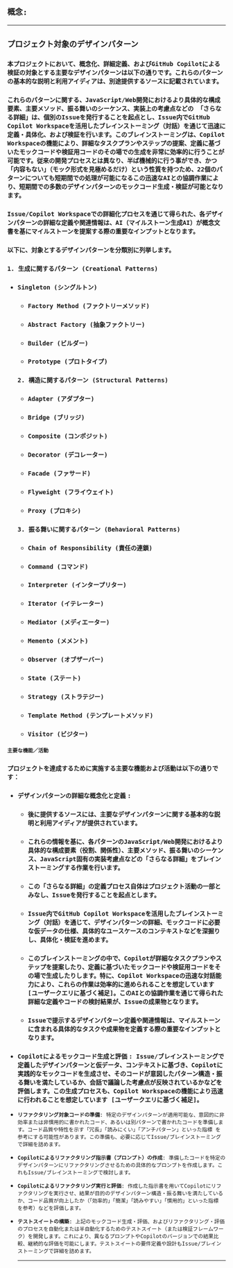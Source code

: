 ## **`概念:`**

---

## **`プロジェクト対象のデザインパターン`**

### `本プロジェクトにおいて、概念化、詳細定義、およびGitHub Copilotによる検証の対象とする主要なデザインパターンは以下の通りです。これらのパターンの基本的な説明と利用アイディアは、別途提供するソースに記載されています。`

### `これらのパターンに関する、JavaScript/Web開発におけるより具体的な構成要素、主要メソッド、振る舞いのシーケンス、実装上の考慮点などの 「さらなる詳細」は、個別のIssueを発行することを起点とし、Issue内でGitHub Copilot Workspaceを活用したブレインストーミング（対話）を通じて迅速に定義・具体化、および検証を行います。このブレインストーミングは、Copilot Workspaceの機能により、詳細なタスクプランやステップの提案、定義に基づいたモックコードや検証用コードのその場での生成を非常に効率的に行うことが可能です。従来の開発プロセスとは異なり、半ば機械的に行う事ができ、かつ「内容もない」（モック形式を見極めるだけ）という性質を持つため、22個のパターンについても短期間での処理が可能になるこの迅速なAIとの協調作業により、短期間での多数のデザインパターンのモックコード生成・検証が可能となります。`

### `Issue/Copilot Workspaceでの詳細化プロセスを通じて得られた、各デザインパターンの詳細な定義や関連情報は、AI（マイルストーン生成AI）が概念文書を基にマイルストーンを提案する際の重要なインプットとなります。`

### `以下に、対象とするデザインパターンを分類別に列挙します。`

### `1. 生成に関するパターン (Creational Patterns)` 

* ### `Singleton (シングルトン)`

  * ### `Factory Method (ファクトリーメソッド)`

  * ### `Abstract Factory (抽象ファクトリー)`

  * ### `Builder (ビルダー)`

  * ### `Prototype (プロトタイプ)`

  ### `2. 構造に関するパターン (Structural Patterns)` 

  * ### `Adapter (アダプター)`

  * ### `Bridge (ブリッジ)`

  * ### `Composite (コンポジット)`

  * ### `Decorator (デコレーター)`

  * ### `Facade (ファサード)`

  * ### `Flyweight (フライウェイト)`

  * ### `Proxy (プロキシ)`

  ### `3. 振る舞いに関するパターン (Behavioral Patterns)` 

  * ### `Chain of Responsibility (責任の連鎖)`

  * ### `Command (コマンド)`

  * ### `Interpreter (インタープリター)`

  * ### `Iterator (イテレーター)`

  * ### `Mediator (メディエーター)`

  * ### `Memento (メメント)`

  * ### `Observer (オブザーバー)`

  * ### `State (ステート)`

  * ### `Strategy (ストラテジー)`

  * ### `Template Method (テンプレートメソッド)`

  * ### `Visitor (ビジター)`

#### **`主要な機能／活動`**

### **`プロジェクトを達成するために実施する主要な機能および活動は以下の通りです：`**

* ### **`デザインパターンの詳細な概念化と定義`** `:` 

  * ### `後に提供するソースには、主要なデザインパターンに関する基本的な説明と利用アイディアが提供されています。`

  * ### `これらの情報を基に、各パターンのJavaScript/Web開発におけるより具体的な構成要素（役割、関係性）、主要メソッド、振る舞いのシーケンス、JavaScript固有の実装考慮点などの「さらなる詳細」をブレインストーミングする作業を行います。`

  * ### `この「さらなる詳細」の定義プロセス自体はプロジェクト活動の一部とみなし、Issueを発行することを起点とします。`

  * ### `Issue内でGitHub Copilot Workspaceを活用したブレインストーミング（対話）を通じて、デザインパターンの詳細、モックコードに必要な仮データの仕様、具体的なユースケースのコンテキストなどを深掘りし、具体化・検証を進めます。`

  * ### `このブレインストーミングの中で、Copilotが詳細なタスクプランやステップを提案したり、定義に基づいたモックコードや検証用コードをその場で生成したりします。特に、Copilot Workspaceの迅速な対話能力により、これらの作業は効率的に進められることを想定しています [ユーザークエリに基づく補足]。このAIとの協調作業を通じて得られた詳細な定義やコードの検討結果が、Issueの成果物となります。`

  * ### `Issueで提示するデザインパターン定義や関連情報は、マイルストーンに含まれる具体的なタスクや成果物を定義する際の重要なインプットとなります。`

* ### **`Copilotによるモックコード生成と評価`** `: Issue/ブレインストーミングで定義したデザインパターンと仮データ、コンテキストに基づき、Copilotに実践的なモックコードを生成させ、そのコードが意図したパターン構造・振る舞いを満たしているか、会話で議論した考慮点が反映されているかなどを評価します。この生成プロセスも、Copilot Workspaceの機能により迅速に行われることを想定しています [ユーザークエリに基づく補足]。`  

* **`リファクタリング対象コードの準備`**`: 特定のデザインパターンが適用可能な、意図的に非効率または非慣用的に書かれたコード、あるいは別パターンで書かれたコードを準備します。コード品質や特性を示す「冗長」「読みにくい」「アンチパターン」といった指標 を参考にする可能性があります。この準備も、必要に応じてIssue/ブレインストーミングで詳細を詰めます。`

* **`Copilotによるリファクタリング指示書（プロンプト）の作成`**`: 準備したコードを特定のデザインパターンにリファクタリングさせるための具体的なプロンプトを作成します。これもIssue/ブレインストーミングで検討します。`

* **`Copilotによるリファクタリング実行と評価`**`: 作成した指示書を用いてCopilotにリファクタリングを実行させ、結果が目的のデザインパターン構造・振る舞いを満たしているか、コード品質が向上したか（「効率的」「簡潔」「読みやすい」「慣用的」といった指標 を参考）などを評価します。`

* **`テストスイートの構築`**`: 上記のモックコード生成・評価、およびリファクタリング・評価のプロセスを自動化または半自動化するためのテストスイート（または検証フレームワーク）を開発します。これにより、異なるプロンプトやCopilotのバージョンでの結果比較、継続的な評価を可能にします。テストスイートの要件定義や設計もIssue/ブレインストーミングで詳細を詰めます。`

  ---
